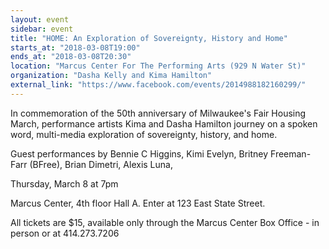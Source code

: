 ```yaml
---
layout: event
sidebar: event
title: "HOME: An Exploration of Sovereignty, History and Home"
starts_at: "2018-03-08T19:00"
ends_at: "2018-03-08T20:30"
location: "Marcus Center For The Performing Arts (929 N Water St)"
organization: "Dasha Kelly and Kima Hamilton"
external_link: "https://www.facebook.com/events/2014988182160299/"
---
```


In commemoration of the 50th anniversary of Milwaukee's Fair Housing March, performance artists Kima and Dasha Hamilton journey on a spoken word, multi-media exploration of sovereignty, history, and home.

Guest performances by Bennie C Higgins, Kimi Evelyn, Britney Freeman-Farr (BFree), Brian Dimetri, Alexis Luna,

Thursday, March 8 at 7pm

Marcus Center, 4th floor Hall A.
Enter at 123 East State Street.

All tickets are $15, available only through the Marcus Center Box Office - in person or at 414.273.7206
